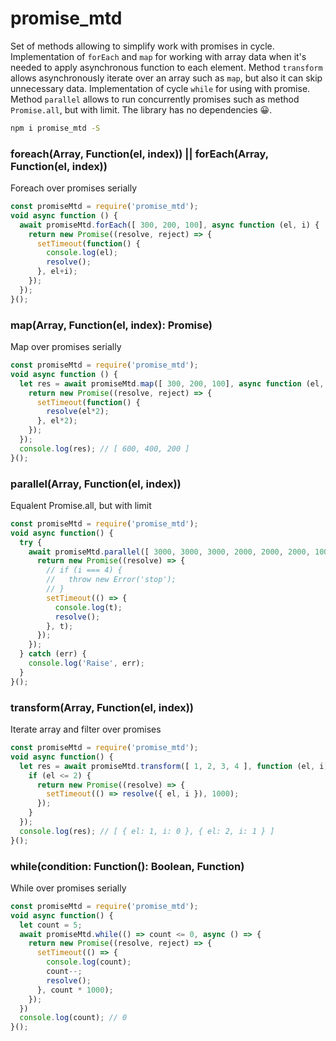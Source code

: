# promise_mtd
Set of methods allowing to simplify work with promises in cycle.
Implementation of ```forEach``` and ```map``` for working with array data when it's needed to apply asynchronous function to each element.
Method ```transform``` allows asynchronously iterate over an array such as ```map```, but also it can skip unnecessary data.
Implementation of cycle  ```while``` for using with promise.
Method ```parallel``` allows to run concurrently promises such as method ```Promise.all```, but with limit.
The library has no dependencies 😀.


```sh
npm i promise_mtd -S
```

### foreach(Array<any>, Function(el, index)) || forEach(Array<any>, Function(el, index))
Foreach over promises serially
```js
const promiseMtd = require('promise_mtd');
void async function () {
  await promiseMtd.forEach([ 300, 200, 100], async function (el, i) {
    return new Promise((resolve, reject) => {
      setTimeout(function() {
        console.log(el);
        resolve();
      }, el+i);
    });
  });
}();
```


### map(Array<any>, Function(el, index): Promise<any>)
Map over promises serially
```js
const promiseMtd = require('promise_mtd');
void async function () {
  let res = await promiseMtd.map([ 300, 200, 100], async function (el, i) {
    return new Promise((resolve, reject) => {
      setTimeout(function() {
        resolve(el*2);
      }, el*2);
    });
  });
  console.log(res); // [ 600, 400, 200 ]
}();
```


### parallel(Array<any>, Function(el, index))
Equalent Promise.all, but with limit
```js
const promiseMtd = require('promise_mtd');
void async function() {
  try {
    await promiseMtd.parallel([ 3000, 3000, 3000, 2000, 2000, 2000, 1000], 3, async function(t, i) {
      return new Promise((resolve) => {
        // if (i === 4) {
        //   throw new Error('stop');
        // }
        setTimeout(() => {
          console.log(t);
          resolve();
        }, t);
      });
    });
  } catch (err) {
    console.log('Raise', err);
  }
}();
```


### transform(Array<any>, Function(el, index))
Iterate array and filter over promises
```js
const promiseMtd = require('promise_mtd');
void async function() {
  let res = await promiseMtd.transform([ 1, 2, 3, 4 ], function (el, i) {
    if (el <= 2) {
      return new Promise((resolve) => {
        setTimeout(() => resolve({ el, i }), 1000);
      });
    }
  });
  console.log(res); // [ { el: 1, i: 0 }, { el: 2, i: 1 } ]
}();
```


### while(condition: Function(): Boolean, Function)
While over promises serially
```js
const promiseMtd = require('promise_mtd');
void async function() {
  let count = 5;
  await promiseMtd.while(() => count <= 0, async () => {
    return new Promise((resolve, reject) => {
      setTimeout(() => {
        console.log(count);
        count--;
        resolve();
      }, count * 1000);
    });
  })
  console.log(count); // 0
}();
```